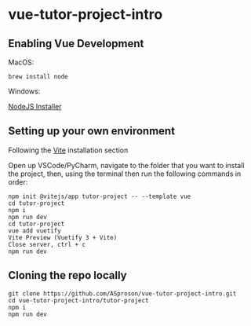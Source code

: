 # vue-tutor-project-intro

## Enabling Vue Development

MacOS:

`brew install node`

Windows:

[NodeJS Installer](https://nodejs.org/en/download/)

## Setting up your own environment

Following the [Vite](https://next.vuetifyjs.com/en/getting-started/installation/) installation section

Open up VSCode/PyCharm, navigate to the folder that you want to install the project, then, using the terminal then run the following commands in order:

```
npm init @vitejs/app tutor-project -- --template vue
cd tutor-project
npm i
npm run dev
cd tutor-project
vue add vuetify
Vite Preview (Vuetify 3 + Vite)
Close server, ctrl + c
npm run dev
```

## Cloning the repo locally

```
git clone https://github.com/ASproson/vue-tutor-project-intro.git
cd vue-tutor-project-intro/tutor-project
npm i
npm run dev
```
